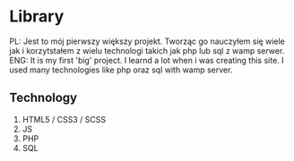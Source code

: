 # Library

PL: Jest to mój pierwszy większy projekt. Tworząc go nauczyłem się wiele jak i korzytstałem z wielu technologi takich jak php lub sql z wamp serwer.
ENG: It is my first 'big' project. I learnd a lot when i was creating this site. I used many technologies like php oraz sql with wamp server. 

## Technology 
  1. HTML5 / CSS3 / SCSS
  2. JS
  3. PHP
  4. SQL
